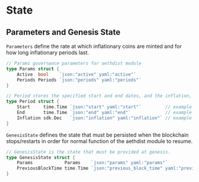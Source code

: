 <!--
order: 2
-->

# State

## Parameters and Genesis State

`Parameters` define the rate at which inflationary coins are minted and for how long inflationary periods last.

```go
// Params governance parameters for aethdist module
type Params struct {
	Active  bool    `json:"active" yaml:"active"`
	Periods Periods `json:"periods" yaml:"periods"`
}

// Period stores the specified start and end dates, and the inflation, expressed as a decimal representing the yearly APR of tokens that will be minted during that period
type Period struct {
	Start     time.Time `json:"start" yaml:"start"`         // example "2020-03-01T15:20:00Z"
	End       time.Time `json:"end" yaml:"end"`             // example "2020-06-01T15:20:00Z"
	Inflation sdk.Dec   `json:"inflation" yaml:"inflation"` // example "1.000000003022265980"  - 10% inflation
}
```

`GenesisState` defines the state that must be persisted when the blockchain stops/restarts in order for normal function of the aethdist module to resume.

```go
// GenesisState is the state that must be provided at genesis.
type GenesisState struct {
	Params            Params    `json:"params" yaml:"params"`
	PreviousBlockTime time.Time `json:"previous_block_time" yaml:"previous_block_time"`
}
```
